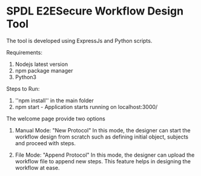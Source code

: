 # SPDL E2ESecure Workflow Design Tool

The tool is developed using ExpressJs and Python scripts.

Requirements:
1. Nodejs latest version
2. npm package manager
3. Python3

Steps to Run:
1. ''npm install'' in the main folder
2. npm start - Application starts running on localhost:3000/


The welcome page provide two options
1. Manual Mode: "New Protocol" 
	In this mode, the designer can start the workflow design from scratch such as defining initial object, subjects and proceed with steps.

2. File Mode: "Append Protocol"
	In this mode, the designer can upload the workflow file to append new steps. This feature helps in designing the workflow at ease.




